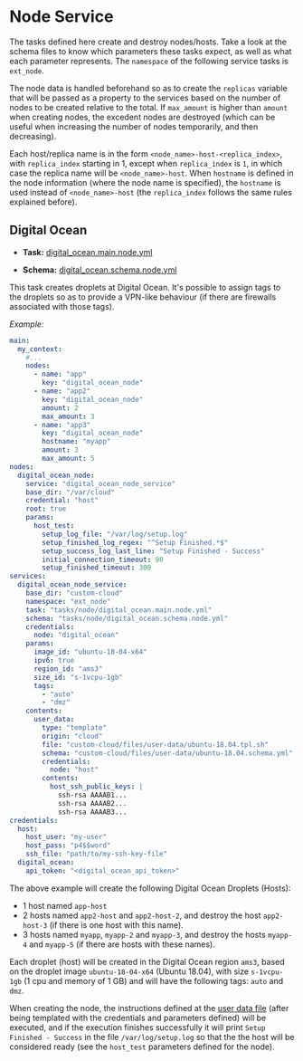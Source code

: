 # Node Service

The tasks defined here create and destroy nodes/hosts. Take a look at the schema files to know which parameters these tasks expect, as well as what each parameter represents. The `namespace` of the following service tasks is `ext_node`.

The node data is handled beforehand so as to create the `replicas` variable that will be passed as a property to the services based on the number of nodes to be created relative to the total. If `max_amount` is higher than `amount` when creating nodes, the excedent nodes are destroyed (which can be useful when increasing the number of nodes temporarily, and then decreasing).

Each host/replica name is in the form `<node_name>-host-<replica_index>`, with `replica_index` starting in 1, except when `replica_index` is `1`, in which case the replica name will be `<node_name>-host`. When `hostname` is defined in the node information (where the node name is specified), the `hostname` is used instead of `<node_name>-host` (the `replica_index` follows the same rules explained before).

## Digital Ocean

- **Task:** [digital_ocean.main.node.yml](digital_ocean.main.node.yml)

- **Schema:** [digital_ocean.schema.node.yml](digital_ocean.schema.node.yml)

This task creates droplets at Digital Ocean. It's possible to assign tags to the droplets so as to provide a VPN-like behaviour (if there are firewalls associated with those tags).

_Example:_

```yaml
main:
  my_context:
    #...
    nodes:
      - name: "app"
        key: "digital_ocean_node"
      - name: "app2"
        key: "digital_ocean_node"
        amount: 2
        max_amount: 3
      - name: "app3"
        key: "digital_ocean_node"
        hostname: "myapp"
        amount: 3
        max_amount: 5
nodes:
  digital_ocean_node:
    service: "digital_ocean_node_service"
    base_dir: "/var/cloud"
    credential: "host"
    root: true
    params:
      host_test:
        setup_log_file: "/var/log/setup.log"
        setup_finished_log_regex: "^Setup Finished.*$"
        setup_success_log_last_line: "Setup Finished - Success"
        initial_connection_timeout: 90
        setup_finished_timeout: 300
services:
  digital_ocean_node_service:
    base_dir: "custom-cloud"
    namespace: "ext_node"
    task: "tasks/node/digital_ocean.main.node.yml"
    schema: "tasks/node/digital_ocean.schema.node.yml"
    credentials:
      node: "digital_ocean"
    params:
      image_id: "ubuntu-18-04-x64"
      ipv6: true
      region_id: "ams3"
      size_id: "s-1vcpu-1gb"
      tags:
        - "auto"
        - "dmz"
    contents:
      user_data:
        type: "template"
        origin: "cloud"
        file: "custom-cloud/files/user-data/ubuntu-18.04.tpl.sh"
        schema: "custom-cloud/files/user-data/ubuntu-18.04.schema.yml"
        credentials:
          node: "host"
        contents:
          host_ssh_public_keys: |
            ssh-rsa AAAAB1...
            ssh-rsa AAAAB2...
            ssh-rsa AAAAB3...
credentials:
  host:
    host_user: "my-user"
    host_pass: "p4$$word"
    ssh_file: "path/to/my-ssh-key-file"
  digital_ocean:
    api_token: "<digital_ocean_api_token>"
```

The above example will create the following Digital Ocean Droplets (Hosts):

- 1 host named `app-host`
- 2 hosts named `app2-host` and `app2-host-2`, and destroy the host `app2-host-3` (if there is one host with this name).
- 3 hosts named `myapp`, `myapp-2` and `myapp-3`, and destroy the hosts `myapp-4` and `myapp-5` (if there are hosts with these names).

Each droplet (host) will be created in the Digital Ocean region `ams3`, based on the droplet image `ubuntu-18-04-x64` (Ubuntu 18.04), with size `s-1vcpu-1gb` (1 cpu and memory of 1 GB) and will have the following tags: `auto` and `dmz`.

When creating the node, the instructions defined at the [user data file](../../files/user-data/ubuntu-18.04.tpl.sh) (after being templated with the credentials and parameters defined) will be executed, and if the execution finishes successfully it will print `Setup Finished - Success` in the file `/var/log/setup.log` so that the the host will be considered ready (see the `host_test` parameters defined for the node).